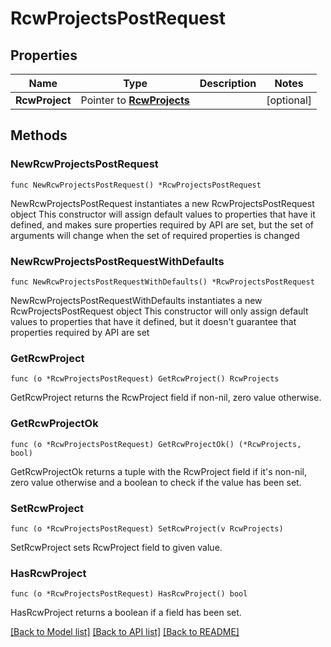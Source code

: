 # RcwProjectsPostRequest

## Properties

Name | Type | Description | Notes
------------ | ------------- | ------------- | -------------
**RcwProject** | Pointer to [**RcwProjects**](RcwProjects.md) |  | [optional] 

## Methods

### NewRcwProjectsPostRequest

`func NewRcwProjectsPostRequest() *RcwProjectsPostRequest`

NewRcwProjectsPostRequest instantiates a new RcwProjectsPostRequest object
This constructor will assign default values to properties that have it defined,
and makes sure properties required by API are set, but the set of arguments
will change when the set of required properties is changed

### NewRcwProjectsPostRequestWithDefaults

`func NewRcwProjectsPostRequestWithDefaults() *RcwProjectsPostRequest`

NewRcwProjectsPostRequestWithDefaults instantiates a new RcwProjectsPostRequest object
This constructor will only assign default values to properties that have it defined,
but it doesn't guarantee that properties required by API are set

### GetRcwProject

`func (o *RcwProjectsPostRequest) GetRcwProject() RcwProjects`

GetRcwProject returns the RcwProject field if non-nil, zero value otherwise.

### GetRcwProjectOk

`func (o *RcwProjectsPostRequest) GetRcwProjectOk() (*RcwProjects, bool)`

GetRcwProjectOk returns a tuple with the RcwProject field if it's non-nil, zero value otherwise
and a boolean to check if the value has been set.

### SetRcwProject

`func (o *RcwProjectsPostRequest) SetRcwProject(v RcwProjects)`

SetRcwProject sets RcwProject field to given value.

### HasRcwProject

`func (o *RcwProjectsPostRequest) HasRcwProject() bool`

HasRcwProject returns a boolean if a field has been set.


[[Back to Model list]](../README.md#documentation-for-models) [[Back to API list]](../README.md#documentation-for-api-endpoints) [[Back to README]](../README.md)


